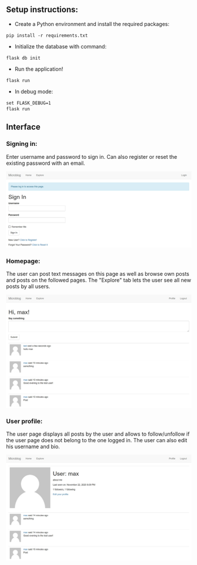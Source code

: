 ## Setup instructions:

* Create a Python environment and install the required packages:
```
pip install -r requirements.txt
```
* Initialize the database with command:
```
flask db init
```
* Run the application!
```
flask run
```
* In debug mode:
```
set FLASK_DEBUG=1
flask run
```


## Interface

### Signing in:
Enter username and password to sign in. Can also register or reset the existing password with an email.

![Signing in](screenshots/sign_in.jpg)

### Homepage:
The user can post text messages on this page as well as browse own posts and posts on the followed pages. The "Explore" tab lets the user see all new posts by all users.

![Homepage](screenshots/home.jpg)

### User profile:
The user page displays all posts by the user and allows to follow/unfollow if the user page does not belong to the one logged in. The user can also edit his username and bio.

![User profile](screenshots/profile.jpg)